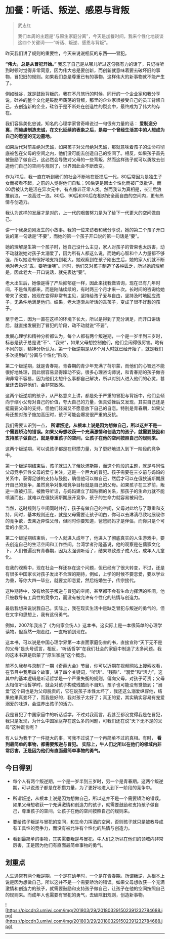 # 加餐：听话、叛逆、感恩与背叛

> 武志红
> 
> 我们本周的主题是“与原生家庭分离”，今天是加餐时间，我来个性化地谈谈这四个关键词——“听话、叛逆、感恩与背叛”。

昨天我们讲了规则的重要性，今天来说说相反的东西——冒犯。

 **“伟大，总是从冒犯开始。”** 我忘了自己是从哪儿听过这句强有力的话了，只记得听到时顿时觉得非常同意，因为伟大总是要创新，而创新就意味着要去破坏旧的事物，冒犯旧的规则。如果我们总是尊重已有的事物，这样伟大的新事物就不能产生了。

例如硅谷，就是鼓励背叛的。我在不丹旅行的时候，同行的一个企业家和我分享说，硅谷的整个文化是鼓励坦荡荡的背叛，那里的企业家很接受自己的员工背叛自己，去创造新的企业，硅谷于是不断处在创造性的裂变中，最终成为了伟大的存在。

我们容易美化忠诚，知名的心理学家曾奇峰说过一句很有力量的话： **爱制造分离，而施虐制造忠诚，在文化延续的表象之后，是每一个曾经生活其中的人想成为自己的愿望的无边墓地。**

如果后代对前辈绝对忠诚，如果孩子对父母绝对忠诚，那就意味着孩子的生命将彻底被包在父母的空间之内，他们没可能去创造自己的空间了。相反，如果孩子首先被鼓励了做自己，这必然会导致对父母的一些背叛，然而这样孩子就可以勇敢去创造他们自己的空间与规则了，世界因此会不断改变。

作为70后，我一直在听到我们的社会不断地在贬损后一代，80后常因为是独生子女而被看不起，之前的人觉得他们自私；90后更是因太个性化而被广泛批评，而00后被认为是活在异次元中，有点像非正常人类。然而我认为真相是，长江后浪推前浪，一浪高过一浪。80后、90后和00后在相对安全而自由的空间内，更有热情与创造力。

我认为这样的发展才是对的，上一代的艰苦努力是为了给下一代更大的空间做自己。

讲一个我身边刚发生的小故事。我的一位来访者和我分享说，她的第二个孩子开口说的第一句话是“不要”，而她的第一个孩子开口说的第一句话是“要”。

她的理解是生第一个孩子时，她自己没什么主见，家人对孩子的管束也太厉害，动不动就说她对孩子太溺爱了，因为所有人都这么说，而她的心智和个人力量都不够强，所以她没有很好地支持到老大。她观察到在孩子刚出生后，她的家人们就不断地对老大说“乖，要听话噢”。同时，他们又对孩子制造了各种匮乏，所以她的理解是，因此老大一开口说话，就先表达“要”。

老大出生后，她像是得了产后抑郁症一样，因此来找我做咨询，现在已有几年时间，不是每周都来，而是陆陆续续的，有时两三个月才来一次。长时间的咨询给她带来了改变，她现在变得非常有主见，坚持给孩子爱与自由，坚持及时地回应孩子，无条件地满足他们。结果，老大逐渐从听话的乖孩子，变成了很不好惹的孩子。

至于老二，因为一直在这样的环境下长大，所以是得到了充分满足，而开口讲话后，就直接发展到了冒犯的阶段，动不动就说“不要”。

发展心理学和精神分析都认为，每个人都有两个叛逆期，一个是一岁半到三岁时，标志是孩子总是说“不”、“我来”，如果父母想控制他们，他们会闹得很厉害。略有不同的是，精神分析认为，第一个叛逆期是从6个月大时就已经开始了，就是我们多次提到的“分离与个性化”阶段。

第二个叛逆期，就是青春期。青春期的青少年充满了荷尔蒙，而他们的心智还不能很好地处理，因此很容易显得躁动不安。很多心理咨询师说，和青春期的孩子做咨询非常不容易，因为他们太想什么事都自己解决，所以对别人进入他们的心灵，甚至还去指导他们，会非常敏感。

这两个叛逆期的孩子，从严格意义上讲，都是处于严重的冒犯与背叛中，他们会倾向于缩小父母对自己的价值，夸大自己的力量，但真受挫后又发现，其实自己还是挺需要父母的支持，但他们轻易又不愿意放下自己的自恋。特别是青春期，如果父母还想对孩子施加高压时，孩子可能会爆发很严重的反抗。

我们需要认识到一点， **所谓叛逆，从根本上说是因为想做自己，所以这并不是一个需要矫治的错误。如果父母想收获一个充满激情和创造力的孩子，就需要鼓励和支持孩子做自己，就是尊重孩子的空间，让孩子在他的空间按照自己的规则来。**

这两个叛逆期，可以说孩子都是在积攒力量，为了更好地进入到下一阶段的竞争中。

第一个叛逆期结束后，孩子就进入了俄狄浦斯期，而这个阶段的主题，就是与同性父母竞争异性父母的爱与关注，这是一个巨大的冒犯。孩子需要在三岁前与妈妈的关系中，获得足够的支持与鼓励，确信他可以做自己，然后才可以在俄狄浦斯期展开自己的竞争，虽然竞争对象和竞争目标就是自己的父母。如果孩子在三岁前，叛逆一直被打压，被教导听话，与妈妈建立了超粘稠的关系，那孩子的生命力就不能喷涌而出，就难以在俄狄浦斯期展开竞争，孩子的生命力就容易被闷住。

当然，这时规则与空间同时并存，孩子有做自己的空间，父母对此给与了尊重和支持，同时，基本规则还在，就是父母需要让孩子明白，你可以去淋漓尽致地展现你的竞争欲，去亲近异性父母，但同时你要知道，爸爸妈妈才是伴侣，而你只是个可爱的小宝贝。

第二个叛逆期结束后，一个人就进入成年了，他进入了彻底真实的人生游戏中，要去创造自己的生活空间和工作空间。台湾学者孙隆基说，他的观察是在儒家文化下，人们普遍没有青春期，因为太强调听话了，结果导致孩子成人化，成年人儿童化。

在我的观察中，现在社会一样还存在这个问题，但已经有了很大转变，不过，还是有很多中国家长对孩子发出不合理的期待，例如，上学的时候不要恋爱，要以学业为重，等你大四一毕业，就要立即恋爱，然后结婚生子，传宗接代。

这种期待中，没有给孩子叛逆与冒犯的空间，甚至都不会有生命力挥洒的空间，他只被教导有工具性的竞争力，而没有被允许有个性化的热情与创造力。

最后我想来说说我自己。实际上，我在现实生活中是缺乏冒犯与叛逆的勇气的，但在文字和思想上，我有这份勇气。

例如，2007年我出了《为何家会伤人》这本书，这实际上是一本很简单的心理学读物，但竟然一炮走红，一直畅销到现在。

这本书，可以说是中国心理学界第一本直面家庭伤害的书，直接宣称“天下无不是的父母”是头号谎言，相反，“听话哲学”在我们社会的家庭中制造了太多问题。我的这本书算是启蒙了“原生家庭”这个概念。

前不久我参与录制了一期《奇葩大会》节目，你可以近期在视频网站上搜索收看，在节目中我用四个故事，讲了四个关键词，“听话”、“残酷”、“溺爱”和“活力”，这其中的基本逻辑是听话哲学是一个严重失衡的规则，偏向父母，对孩子苛责；父母太相信听话哲学时，就会对孩子构成残酷而不自知，孩子也可能没有觉悟到；“溺爱”这个词也是为父母脱责的，它在说孩子本性太坏了，我还这么溺爱纵容他，结果他果真变坏了，而我是好的，我对孩子太好了；真正的爱，其实确实容易有宠爱溺爱的味道，会滋养出孩子的活力。

我是冒犯了中国家庭中的听话哲学，不过对我而言，我甚至都没觉得我是在冒犯，我只是发现，为什么中国家庭存在这么多的问题，可我们还在说“天下无不是的父母”这种谎言呢？

有人认为我干了一件挺大的事，可我不过说了一个再简单不过的真相。有时， **看到最简单的事物，都需要叛逆与冒犯。**  **实际上，牛人们之所以在他们的领域内非常厉害，正是因为他们有直面最简单事物的勇气。**

## 今日得到

* 每个人有两个叛逆期，一个是一岁半到三岁时，另一个是青春期。这两个叛逆期，可以说孩子都是在积攒力量，为了更好地进入到下一阶段的竞争中。

* 所谓叛逆，从根本上说是因为想做自己，所以这并不是一个需要矫治的错误。如果父母想收获一个充满激情和创造力的孩子，就需要鼓励和支持孩子做自己，尊重孩子的空间，让孩子在他的空间按照自己的规则来。

* 要给孩子叛逆与冒犯的空间，和生命力挥洒的空间，否则孩子就只是被教导成有工具性的竞争力，而没有被允许有个性化的热情与创造力。

* 看到最简单的事物，其实需要叛逆与冒犯。牛人们之所以在他们的领域内非常厉害，正是因为他们有直面最简单事物的勇气。

## 划重点

人生通常有两个叛逆期，一个是在幼年时，一个是在青春期。所谓叛逆，从根本上说是因为想做自己，所以这并不是一个需要矫治的错误。如果父母想收获一个充满激情和创造力的孩子，就需要鼓励和支持孩子做自己，让孩子在他的空间按照自己的规则来。而成年人也需要有冒犯的勇气，去破除旧规则，创造新事物。

![https://piccdn3.umiwi.com/img/201803/29/201803291502391232784688.jpg](https://piccdn3.umiwi.com/img/201803/29/201803291502391232784688.jpg)

---
